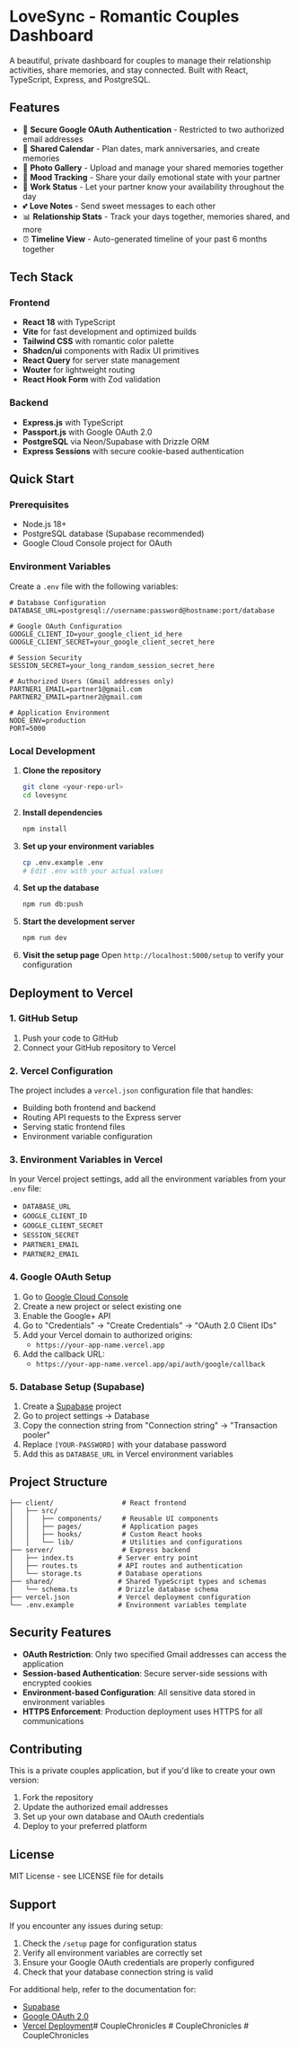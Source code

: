 # LoveSync - Romantic Couples Dashboard

A beautiful, private dashboard for couples to manage their relationship activities, share memories, and stay connected. Built with React, TypeScript, Express, and PostgreSQL.

## Features

- 🔐 **Secure Google OAuth Authentication** - Restricted to two authorized email addresses
- 📅 **Shared Calendar** - Plan dates, mark anniversaries, and create memories
- 📸 **Photo Gallery** - Upload and manage your shared memories together
- 📱 **Mood Tracking** - Share your daily emotional state with your partner
- 💼 **Work Status** - Let your partner know your availability throughout the day
- 💕 **Love Notes** - Send sweet messages to each other
- 📊 **Relationship Stats** - Track your days together, memories shared, and more
- ⏰ **Timeline View** - Auto-generated timeline of your past 6 months together

## Tech Stack

### Frontend
- **React 18** with TypeScript
- **Vite** for fast development and optimized builds
- **Tailwind CSS** with romantic color palette
- **Shadcn/ui** components with Radix UI primitives
- **React Query** for server state management
- **Wouter** for lightweight routing
- **React Hook Form** with Zod validation

### Backend
- **Express.js** with TypeScript
- **Passport.js** with Google OAuth 2.0
- **PostgreSQL** via Neon/Supabase with Drizzle ORM
- **Express Sessions** with secure cookie-based authentication

## Quick Start

### Prerequisites
- Node.js 18+ 
- PostgreSQL database (Supabase recommended)
- Google Cloud Console project for OAuth

### Environment Variables

Create a `.env` file with the following variables:

```env
# Database Configuration
DATABASE_URL=postgresql://username:password@hostname:port/database

# Google OAuth Configuration  
GOOGLE_CLIENT_ID=your_google_client_id_here
GOOGLE_CLIENT_SECRET=your_google_client_secret_here

# Session Security
SESSION_SECRET=your_long_random_session_secret_here

# Authorized Users (Gmail addresses only)
PARTNER1_EMAIL=partner1@gmail.com
PARTNER2_EMAIL=partner2@gmail.com

# Application Environment
NODE_ENV=production
PORT=5000
```

### Local Development

1. **Clone the repository**
   ```bash
   git clone <your-repo-url>
   cd lovesync
   ```

2. **Install dependencies**
   ```bash
   npm install
   ```

3. **Set up your environment variables**
   ```bash
   cp .env.example .env
   # Edit .env with your actual values
   ```

4. **Set up the database**
   ```bash
   npm run db:push
   ```

5. **Start the development server**
   ```bash
   npm run dev
   ```

6. **Visit the setup page**
   Open `http://localhost:5000/setup` to verify your configuration

## Deployment to Vercel

### 1. GitHub Setup

1. Push your code to GitHub
2. Connect your GitHub repository to Vercel

### 2. Vercel Configuration

The project includes a `vercel.json` configuration file that handles:
- Building both frontend and backend
- Routing API requests to the Express server
- Serving static frontend files
- Environment variable configuration

### 3. Environment Variables in Vercel

In your Vercel project settings, add all the environment variables from your `.env` file:

- `DATABASE_URL`
- `GOOGLE_CLIENT_ID`
- `GOOGLE_CLIENT_SECRET`
- `SESSION_SECRET`
- `PARTNER1_EMAIL`
- `PARTNER2_EMAIL`

### 4. Google OAuth Setup

1. Go to [Google Cloud Console](https://console.cloud.google.com)
2. Create a new project or select existing one
3. Enable the Google+ API
4. Go to "Credentials" → "Create Credentials" → "OAuth 2.0 Client IDs"
5. Add your Vercel domain to authorized origins:
   - `https://your-app-name.vercel.app`
6. Add the callback URL:
   - `https://your-app-name.vercel.app/api/auth/google/callback`

### 5. Database Setup (Supabase)

1. Create a [Supabase](https://supabase.com) project
2. Go to project settings → Database
3. Copy the connection string from "Connection string" → "Transaction pooler"
4. Replace `[YOUR-PASSWORD]` with your database password
5. Add this as `DATABASE_URL` in Vercel environment variables

## Project Structure

```
├── client/                 # React frontend
│   ├── src/
│   │   ├── components/     # Reusable UI components
│   │   ├── pages/          # Application pages
│   │   ├── hooks/          # Custom React hooks
│   │   └── lib/            # Utilities and configurations
├── server/                 # Express backend
│   ├── index.ts           # Server entry point
│   ├── routes.ts          # API routes and authentication
│   └── storage.ts         # Database operations
├── shared/                # Shared TypeScript types and schemas
│   └── schema.ts          # Drizzle database schema
├── vercel.json            # Vercel deployment configuration
└── .env.example           # Environment variables template
```

## Security Features

- **OAuth Restriction**: Only two specified Gmail addresses can access the application
- **Session-based Authentication**: Secure server-side sessions with encrypted cookies
- **Environment-based Configuration**: All sensitive data stored in environment variables
- **HTTPS Enforcement**: Production deployment uses HTTPS for all communications

## Contributing

This is a private couples application, but if you'd like to create your own version:

1. Fork the repository
2. Update the authorized email addresses
3. Set up your own database and OAuth credentials
4. Deploy to your preferred platform

## License

MIT License - see LICENSE file for details

## Support

If you encounter any issues during setup:

1. Check the `/setup` page for configuration status
2. Verify all environment variables are correctly set
3. Ensure your Google OAuth credentials are properly configured
4. Check that your database connection string is valid

For additional help, refer to the documentation for:
- [Supabase](https://supabase.com/docs)
- [Google OAuth 2.0](https://developers.google.com/identity/protocols/oauth2)
- [Vercel Deployment](https://vercel.com/docs)#   C o u p l e C h r o n i c l e s  
 #   C o u p l e C h r o n i c l e s  
 #   C o u p l e C h r o n i c l e s  
 